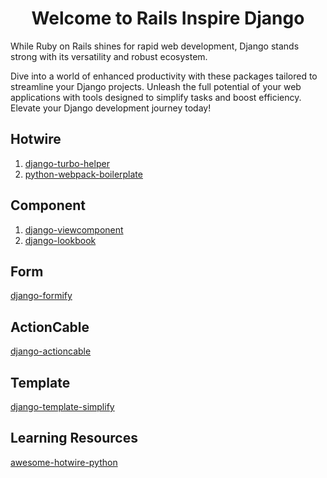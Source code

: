 <h1 align="center">Welcome to Rails Inspire Django</h1>

While Ruby on Rails shines for rapid web development, Django stands strong with its versatility and robust ecosystem. 

Dive into a world of enhanced productivity with these packages tailored to streamline your Django projects. Unleash the full potential of your web applications with tools designed to simplify tasks and boost efficiency. Elevate your Django development journey today!

## Hotwire

1. [django-turbo-helper](https://github.com/rails-inspire-django/django-turbo-helper)
2. [python-webpack-boilerplate](https://github.com/AccordBox/python-webpack-boilerplate)

## Component

1. [django-viewcomponent](https://github.com/rails-inspire-django/django-viewcomponent)
2. [django-lookbook](https://github.com/rails-inspire-django/django-lookbook)

## Form

[django-formify](https://github.com/rails-inspire-django/django-formify)

## ActionCable

[django-actioncable](https://github.com/rails-inspire-django/django-actioncable)

## Template

[django-template-simplify](https://github.com/rails-inspire-django/django-template-simplify)

## Learning Resources

[awesome-hotwire-python](https://github.com/rails-inspire-django/awesome-hotwire-python)
